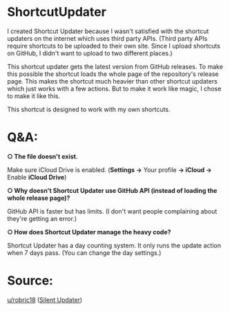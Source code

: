 # ShortcutUpdater

I created Shortcut Updater because I wasn't satisfied with the shortcut updaters on the internet which uses third party APIs. (Third party APIs require shortcuts to be uploaded to their own site. Since I upload shortcuts on GitHub, I didn't want to upload to two different places.)

This shortcut updater gets the latest version from GitHub releases. To make this possible the shortcut loads the whole page of the repository's release page. This makes the shortcut much heavier than other shortcut updaters which just works with a few actions. But to make it work like magic, I chose to make it like this.

This shortcut is designed to work with my own shortcuts.

# Q&A:

**○ The file doesn't exist.**

Make sure iCloud Drive is enabled. (**Settings →** Your profile **→ iCloud →** Enable **iCloud Drive**)

**○ Why doesn't Shortcut Updater use GitHub API (instead of loading the whole release page)?**

GitHub API is faster but has limits. (I don't want people complaining about they're getting an error.)

**○ How does Shortcut Updater manage the heavy code?**

Shortcut Updater has a day counting system. It only runs the update action when 7 days pass. (You can change the day settings.)

# Source:
[u/robric18](https://www.reddit.com/user/robric18) ([Silent Updater](https://www.reddit.com/r/shortcuts/comments/k094tf/shortcut_updater_tutorial/))
